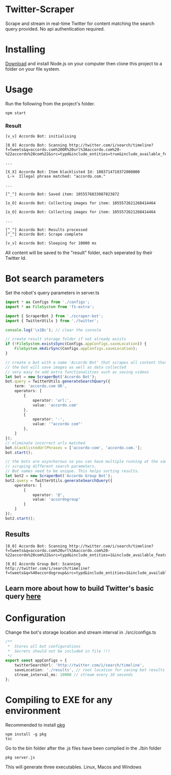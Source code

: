 # Twitter-Scraper
Scrape and stream in real-time Twitter for content matching the search query provided. 
No api authentication required.


# Installing

[Download](https://nodejs.org/en/download/) and install Node.js on your computer then clone this project to a folder on your file system.

# Usage

Run the following from the project's folder.

```shell
npm start
```
### Result
```shell
[v_v] Accordo Bot: initialising

[0_0] Accordo Bot: Scanning http://twitter.com/i/search/timeline?f=tweets&q=accordo.com%20OR%20url%3Aaccordo.com%20-%22accordo%20com%22&src=typd&include_entities=true&include_available_features=true&max_position=

...

[X_X] Accordo Bot: Item blacklisted Id: 1083714710372008000
 L->  Illegal phrase matched: "accordo.com."
 
...

[^_^] Accordo Bot: Saved item: 1055576833087823872

[o_O] Accordo Bot: Collecting images for item: 1055572621268414464

[o_O] Accordo Bot: Collecting images for item: 1055572621268414464

...

[^_^] Accordo Bot: Results processed
[^_^] Accordo Bot: Scrape complete

[v_v] Accordo Bot: Sleeping for 10000 ms
```
All content will be saved to the "result" folder, each seperated by their Twitter Id.

# Bot search parameters
Set the robot's query parameters in server.ts
```ts
import * as Configs from './configs';
import * as FileSystem from 'fs-extra';

import { ScraperBot } from './scraper-bot';
import { TwitterUtils } from './twitter';

console.log('\x1Bc'); // clear the console

// create result storage folder if not already exists
if (!FileSystem.existsSync(Configs.appConfigs.saveLocation)) {
    FileSystem.mkdirSync(Configs.appConfigs.saveLocation);
}

// create a bot with a name 'Accordo Bot' that scrapes all content that mentions 'accordo.com'
// the bot will save images as well as data collected
// very easy to add extra functionalities such as saving videos 
let bot = new ScraperBot('Accordo Bot');
bot.query = TwitterUtils.generateSearchQuery({
    term: 'accordo.com OR',
    operators: [
        {
            operator: 'url:',
            value: 'accordo.com'
        },
        {
            operator: '-',
            value: '"accordo com"'
        },
    ]
});
// eliminate incorrect urls matched
bot.blacklistedUrlPhrases = ['accordo-com', 'accordo.com.'];
bot.start();

// the bots are asynchorous so you can have multiple running at the same time
// scraping different search parameters.
// Bot names need to be unique. This helps sorting results.
let bot2 = new ScraperBot('Accordo Group Bot');
bot2.query = TwitterUtils.generateSearchQuery({
    operators: [
        {
            operator: '@',
            value: 'accordogroup'
        }
    ]
});
bot2.start();
```
## Results
``` shell
[0_0] Accordo Bot: Scanning http://twitter.com/i/search/timeline?f=tweets&q=accordo.com%20url%3Aaccordo.com%20-%22accordo%20com%22&src=typd&include_entities=1&include_available_features=1&max_position=

[0_0] Accordo Group Bot: Scanning http://twitter.com/i/search/timeline?f=tweets&q=%40accordogroup&src=typd&include_entities=1&include_available_features=1&max_position=thGAVUV0VFVBaCwKfpjMDS4R0WgMCtjZrA0pgeEjUAFQAlAAA%3D
```
## Learn more about how to build Twitter's basic query [here](https://developer.twitter.com/en/docs/tweets/rules-and-filtering/overview/standard-operators)

# Configuration
Change the bot's storage location and stream interval in ./src/configs.ts
```ts
/**
 *  Stores all bot configurations
 *  Secrets should not be included in file !!!
 */
export const appConfigs = {
    twitterSearchUrl: 'http://twitter.com/i/search/timeline',
    saveLocation: './results', // root location for saving bot results
    stream_interval_ms: 10000 // stream every 10 seconds
};
```
# Compiling to EXE for any environment
Recommended to install [pkg](https://github.com/zeit/pkg)
```shell
npm install -g pkg
tsc
```
Go to the bin folder after the .js files have been complied in the ./bin folder
```shell
pkg server.js
```
This will generate three executables. Linux, Macos and Windows
